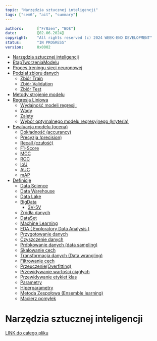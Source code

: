 ```yaml
---
topic: "Narzędzia sztucznej inteligencji"
tags: ["sem6", "ait", "summary"]
---
```

```yaml
authors:      ["Fr0zen", "BO$"]
date:         [02.06.2024]
copyright:    "All rights reserved (c) 2024 WEEK-END DEVELOPMENT"
status:       "IN PROGRESS"
version:      0x0002
```
- [Narzędzia sztucznej inteligencji](#narzędzia-sztucznej-inteligencji)
- [EtapTworzeniaModelu](#etaptworzeniamodelu)
- [Proces treningu sieci neuronowej](#proces-treningu-sieci-neuronowej)
- [Podział zbioru danych](#podział-zbioru-danych)
  - [Zbiór Train](#zbiór-train)
  - [Zbiór Validation](#zbiór-validation)
  - [Zbiór Test](#zbiór-test)
- [Metody strojenie modelu](#metody-strojenie-modelu)
- [Regresja Liniowa](#regresja-liniowa)
  - [Wydajność modeli regresji:](#wydajność-modeli-regresji)
  - [Wady](#wady)
  - [Zalety](#zalety)
  - [Wybór optymalnego modelu regresyjnego (kryteria)](#wybór-optymalnego-modelu-regresyjnego-kryteria)
- [Ewaluacja modelu (ocena)](#ewaluacja-modelu-ocena)
  - [Dokładność (accurancy)](#dokładność-accurancy)
  - [Precyzja (precision)](#precyzja-precision)
  - [Recall (czułość)](#recall-czułość)
  - [F1-Score](#f1-score)
  - [MCC](#mcc)
  - [ROC](#roc)
  - [IoU](#iou)
  - [AUC](#auc)
  - [mAP](#map)
- [Definicje](#definicje)
  - [Data Science](#data-science)
  - [Data Warehouse](#data-warehouse)
  - [Data Lake](#data-lake)
  - [BigData](#bigdata)
    - [3V-5V](#3v-5v)
  - [Źródła danych](#źródła-danych)
  - [DataSet](#dataset)
  - [Machine Learning](#machine-learning)
  - [EDA ( Exploratory Data Analysis )](#eda--exploratory-data-analysis-)
  - [Przygotowanie danych](#przygotowanie-danych)
  - [Czyszczenie danych](#czyszczenie-danych)
  - [Próbkowanie danych (data sampling)](#próbkowanie-danych-data-sampling)
  - [Skalowanie cech](#skalowanie-cech)
  - [Transformacja danych (Data wrangling)](#transformacja-danych-data-wrangling)
  - [Filtrowanie cech](#filtrowanie-cech)
  - [Przeuczenie(Overfitting)](#przeuczenieoverfitting)
  - [Przewidywanie wartości ciągłych](#przewidywanie-wartości-ciągłych)
  - [Przewidywanie etykiet klas](#przewidywanie-etykiet-klas)
  - [Parametry](#parametry)
  - [Hiperparametry](#hiperparametry)
  - [Metoda Zespołowa (Ensemble learning)](#metoda-zespołowa-ensemble-learning)
  - [Macierz pomyłek](#macierz-pomyłek)

Narzędzia sztucznej inteligencji
================================================================

[LINK do całego pliku](https://github.com/Week-end-Development/INF-I/blob/main/sem6/ai-tools/ait-cheat-sheet.md)